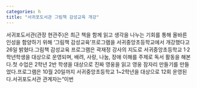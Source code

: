 ```yaml
---
categories: h
title: "서귀포도서관 그림책 감성교육 개강"
---
```

서귀포도서관(관장 현관주)은 최근 책을 함께 읽고 생각을 나누는 기회를 통해 올바른 인성을 함양하기 위해 ‘그림책 감성교육’프로그램을 서귀중앙초등학교에서 개강했다고 26일 밝혔다.그림책 감성교육 프로그램은 곽재정 강사의 지도로 서귀중앙초등학교 1·2학년학생을 대상으로 운영되며, 배려, 사랑, 나눔, 장애 이해를 주제로 독서 활동을 해본다.첫 수업은 2학년 2반 학생을 대상으로 진짜 영웅을 읽고 영웅 잠자리 만들기를 만들었다.프로그램은 10월 20일까지 서귀중앙초등학교 1~2학년을 대상으로 12회 운영된다.서귀포도서관 관계자는“이번